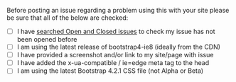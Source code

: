 Before posting an issue regarding a problem using this with your site please be sure that all of the below are checked:

- [ ] I have [searched Open and Closed issues](https://github.com/coliff/bootstrap-ie8/issues?utf8=%E2%9C%93&q=is%3Aissue+) to check my issue has not been opened before
- [ ] I am using the latest release of bootstrap4-ie8 (ideally from the CDN)
- [ ] I have provided a screenshot and/or link to my site/page with issue
- [ ] I have added the x-ua-compatible / ie=edge meta tag to the head
- [ ] I am using the latest Bootstrap 4.2.1 CSS file (not Alpha or Beta)
